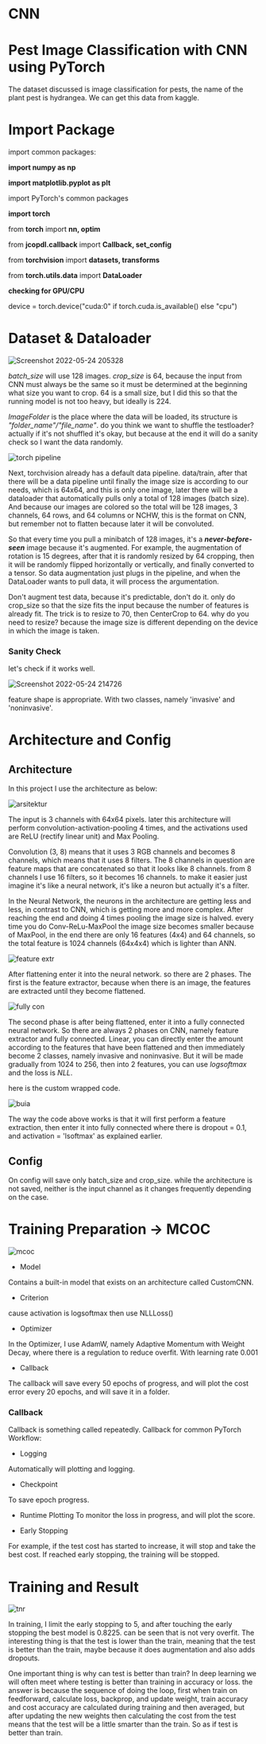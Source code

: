 # CNN
# Pest Image Classification with CNN using PyTorch
The dataset discussed is image classification for pests, the name of the plant pest is hydrangea. We can get this data from kaggle.
# Import Package
import common packages:

**import numpy as np**

**import matplotlib.pyplot as plt**

import PyTorch's common packages

**import torch**

from **torch** import **nn, optim**

from **jcopdl.callback** import **Callback, set_config**

from **torchvision** import **datasets, transforms**

from **torch.utils.data** import **DataLoader**

**checking for GPU/CPU**

device = torch.device("cuda:0" if torch.cuda.is_available() else "cpu")

# Dataset & Dataloader

![Screenshot 2022-05-24 205328](https://user-images.githubusercontent.com/86812576/170052617-f91965c6-96bf-440b-afdf-571db710c38f.png)

_batch_size_ will use 128 images. _crop_size_ is 64, because the input from CNN must always be the same so it must be determined at the beginning what size you want to crop. 64 is a small size, but I did this so that the running model is not too heavy, but ideally is 224.

_ImageFolder_ is the place where the data will be loaded, its structure is _"folder_name"/"file_name"_. do you think we want to shuffle the testloader? actually if it's not shuffled it's okay, but because at the end it will do a sanity check so I want the data randomly.

![torch pipeline](https://user-images.githubusercontent.com/86812576/170059694-235a78c3-ed9a-40af-b57e-03217dd88111.png)

Next, torchvision already has a default data pipeline.
data/train, after that there will be a data pipeline until finally the image size is according to our needs, which is 64x64, and this is only one image, later there will be a dataloader that automatically pulls only a total of 128 images (batch size). And because our images are colored so the total will be 128 images, 3 channels, 64 rows, and 64 columns or NCHW, this is the format on CNN, but remember not to flatten because later it will be convoluted.

So that every time you pull a minibatch of 128 images, it's a **_never-before-seen_** image because it's augmented. For example, the augmentation of rotation is 15 degrees, after that it is randomly resized by 64 cropping, then it will be randomly flipped horizontally or vertically, and finally converted to a tensor. So data augmentation just plugs in the pipeline, and when the DataLoader wants to pull data, it will process the argumentation.

Don't augment test data, because it's predictable, don't do it. only do crop_size so that the size fits the input because the number of features is already fit.
The trick is to resize to 70, then CenterCrop to 64. why do you need to resize? because the image size is different depending on the device in which the image is taken.

### Sanity Check
let's check if it works well.

![Screenshot 2022-05-24 214726](https://user-images.githubusercontent.com/86812576/170064737-1b8d3b87-7d66-4419-ae23-7ffdbca82f6f.png)

feature shape is appropriate. With two classes, namely 'invasive' and 'noninvasive'.

# Architecture and Config
## Architecture
In this project I use the architecture as below:

![arsitektur](https://user-images.githubusercontent.com/86812576/170066662-67b38b46-b407-4403-8daa-92b20a91ff9e.png)

The input is 3 channels with 64x64 pixels. later this architecture will perform convolution-activation-pooling 4 times, and the activations used are ReLU (rectify linear unit) and Max Pooling.

Convolution (3, 8) means that it uses 3 RGB channels and becomes 8 channels, which means that it uses 8 filters. The 8 channels in question are feature maps that are concatenated so that it looks like 8 channels. from 8 channels I use 16 filters, so it becomes 16 channels. to make it easier just imagine it's like a neural network, it's like a neuron but actually it's a filter. 

In the Neural Network, the neurons in the architecture are getting less and less, in contrast to CNN, which is getting more and more complex. After reaching the end and doing 4 times pooling the image size is halved. every time you do Conv-ReLu-MaxPool the image size becomes smaller because of MaxPool, in the end there are only 16 features (4x4) and 64 channels, so the total feature is 1024 channels (64x4x4) which is lighter than ANN.

![feature extr](https://user-images.githubusercontent.com/86812576/170180780-ffa92b55-a4e5-4741-a56a-d436e15b2444.png)

After flattening enter it into the neural network. so there are 2 phases. The first is the feature extractor, because when there is an image, the features are extracted until they become flattened.

![fully con](https://user-images.githubusercontent.com/86812576/170180802-e0b49edb-7b1e-4e39-9301-d80afc74670a.png)

The second phase is after being flattened, enter it into a fully connected neural network. So there are always 2 phases on CNN, namely feature extractor and fully connected. Linear, you can directly enter the amount according to the features that have been flattened and then immediately become 2 classes, namely invasive and noninvasive. But it will be made gradually from 1024 to 256, then into 2 features, you can use _logsoftmax_ and the loss is _NLL_.

here is the custom wrapped code.

![buia](https://user-images.githubusercontent.com/86812576/170181637-5ea209d5-262f-4997-aa4a-216509648250.png)

The way the code above works is that it will first perform a feature extraction, then enter it into fully connected where there is dropout = 0.1, and activation = 'lsoftmax' as explained earlier.

## Config
On config will save only batch_size and crop_size. while the architecture is not saved, neither is the input channel as it changes frequently depending on the case.

# Training Preparation -> MCOC
![mcoc](https://user-images.githubusercontent.com/86812576/170183931-96bf4d90-bd01-4b40-97b8-d97d8869acd3.png)

- Model

Contains a built-in model that exists on an architecture called CustomCNN.

- Criterion

cause activation is logsoftmax then use NLLLoss()

- Optimizer

In the Optimizer, I use AdamW, namely Adaptive Momentum with Weight Decay, where there is a regulation to reduce overfit. With learning rate 0.001

- Callback

The callback will save every 50 epochs of progress, and will plot the cost error every 20 epochs, and will save it in a folder.

### Callback
Callback is something called repeatedly. Callback for common PyTorch Workflow:
- Logging

Automatically will plotting and logging.

- Checkpoint

To save epoch progress.

- Runtime Plotting
To monitor the loss in progress, and will plot the score.

- Early Stopping

For example, if the test cost has started to increase, it will stop and take the best cost.
If reached early stopping, the training will be stopped.

# Training and Result

![tnr](https://user-images.githubusercontent.com/86812576/170208446-87d6cbc7-b5ba-4a22-b890-cacde903f9f6.png)

In training, I limit the early stopping to 5, and after touching the early stopping the best model is 0.8225. can be seen that is not very overfit. The interesting thing is that the test is lower than the train, meaning that the test is better than the train, maybe because it does augmentation and also adds dropouts.

One important thing is why can test is better than train? In deep learning we will often meet where testing is better than training in accuracy or loss. the answer is because the sequence of doing the loop, first when train on feedforward, calculate loss, backprop, and update weight, train accuracy and cost accuracy are calculated during training and then averaged, but after updating the new weights then calculating the cost from the test means that the test will be a little smarter than the train. So as if test is better than train.
